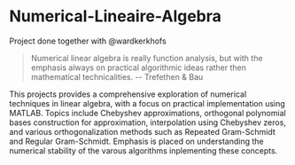 # Numerical-Lineaire-Algebra

Project done together with @wardkerkhofs

> Numerical linear algebra is really function analysis, but with the emphasis always on practical algorithmic ideas rather then mathematical technicalities. -- Trefethen & Bau

This projects provides a comprehensive exploration of numerical techniques in linear algebra, with a focus on practical implementation using MATLAB. Topics include Chebyshev approximations, orthogonal polynomial bases construction for approximation, interpolation using Chebyshev zeros, and various orthogonalization methods such as Repeated Gram-Schmidt and Regular Gram-Schmidt. Emphasis is placed on understanding the numerical stability of the varous algorithms inplementing these concepts.

